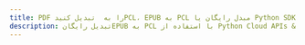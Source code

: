 ---title: PDF را به  تبدیل کنیدPCL، EPUB به PCL مبدل رایگان یا Python SDKdescription: تبدیل رایگانEPUB به PCL با استفاده از Python Cloud APIs & SDK همچنین اسناد PDF را در Cloud ایجاد، ویرایش و رندر کنید.---